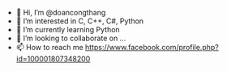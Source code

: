 - 👋 Hi, I’m @doancongthang
- 👀 I’m interested in C, C++, C#, Python
- 🌱 I’m currently learning Python
- 💞️ I’m looking to collaborate on ...
- 📫 How to reach me https://www.facebook.com/profile.php?id=100001807348200
<!---
doancongthang/doancongthang is a ✨ special ✨ repository because its `README.md` (this file) appears on your GitHub profile.
You can click the Preview link to take a look at your changes.
--->
